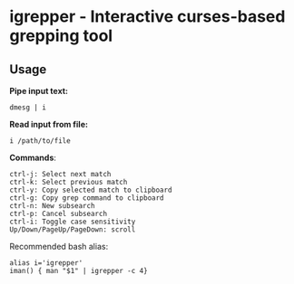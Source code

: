# igrepper - Interactive curses-based grepping tool

## Usage

__Pipe input text:__

    dmesg | i

__Read input from file:__

    i /path/to/file
    
__Commands__:

    ctrl-j: Select next match
    ctrl-k: Select previous match
    ctrl-y: Copy selected match to clipboard
    ctrl-g: Copy grep command to clipboard
    ctrl-n: New subsearch
    ctrl-p: Cancel subsearch
    ctrl-i: Toggle case sensitivity
    Up/Down/PageUp/PageDown: scroll
    
Recommended bash alias:

    alias i='igrepper'
    iman() { man "$1" | igrepper -c 4}

    
